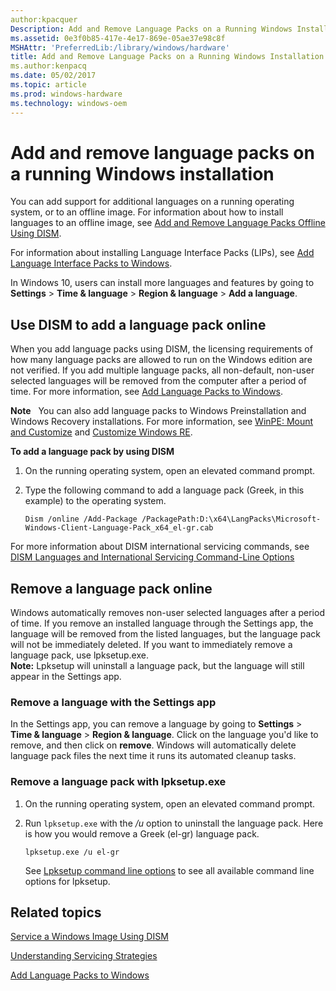 ```yaml
---
author:kpacquer
Description: Add and Remove Language Packs on a Running Windows Installation
ms.assetid: 0e3f0b85-417e-4e17-869e-05ae37e98c8f
MSHAttr: 'PreferredLib:/library/windows/hardware'
title: Add and Remove Language Packs on a Running Windows Installation
ms.author:kenpacq
ms.date: 05/02/2017
ms.topic: article
ms.prod: windows-hardware
ms.technology: windows-oem
---
```


# Add and remove language packs on a running Windows installation

You can add support for additional languages on a running operating system, or to an offline image. For information about how to install languages to an offline image, see [Add and Remove Language Packs Offline Using DISM](add-and-remove-language-packs-offline-using-dism.md).

For information about installing Language Interface Packs (LIPs), see [Add Language Interface Packs to Windows](add-language-interface-packs-to-windows.md).

In Windows 10, users can install more languages and features by going to **Settings** &gt; **Time & language** &gt; **Region & language** &gt; **Add a language**. 

## <span id="online"></span><span id="ONLINE"></span>Use DISM to add a language pack online

When you add language packs using DISM, the licensing requirements of how many language packs are allowed to run on the Windows edition are not verified. If you add multiple language packs, all non-default, non-user selected languages will be removed from the computer after a period of time. For more information, see [Add Language Packs to Windows](add-language-packs-to-windows.md).

**Note**  
You can also add language packs to Windows Preinstallation and Windows Recovery installations. For more information, see [WinPE: Mount and Customize](winpe-mount-and-customize.md) and [Customize Windows RE](customize-windows-re.md).

**To add a language pack by using DISM**

1.  On the running operating system, open an elevated command prompt.

2.  Type the following command to add a language pack (Greek, in this example) to the operating system. 

    ```
    Dism /online /Add-Package /PackagePath:D:\x64\LangPacks\Microsoft-Windows-Client-Language-Pack_x64_el-gr.cab
    ```

For more information about DISM international servicing commands, see [DISM Languages and International Servicing Command-Line Options](dism-languages-and-international-servicing-command-line-options.md)

## <span id="online"></span><span id="REMOVE"></span>Remove a language pack online

Windows automatically removes non-user selected languages after a period of time. If you remove an installed language through the Settings app, the language will be removed from the listed languages, but the language pack will not be immediately deleted. If you want to immediately remove a language pack, use lpksetup.exe. <br>**Note:** Lpksetup will uninstall a language pack, but the language will still appear in the Settings app.

### Remove a language with the Settings app

  In the Settings app, you can remove a language by going to **Settings** &gt; **Time & language** &gt; **Region & language**. Click on the language you'd like to remove, and then click on **remove**. Windows will automatically delete language pack files the next time it runs its automated cleanup tasks.

### Remove a language pack with lpksetup.exe

1.  On the running operating system, open an elevated command prompt.

2.  Run `lpksetup.exe` with the */u* option to uninstall the language pack. Here is how you would remove a Greek (el-gr) language pack.

    ```
    lpksetup.exe /u el-gr
    ```
    See [Lpksetup command line options](https://technet.microsoft.com/en-us/library/cc766010(v=ws.10).aspx) to see all available command line options for lpksetup.



## <span id="related_topics"></span>Related topics


[Service a Windows Image Using DISM](service-a-windows-image-using-dism.md)

[Understanding Servicing Strategies](understanding-servicing-strategies.md)

[Add Language Packs to Windows](add-language-packs-to-windows.md)
